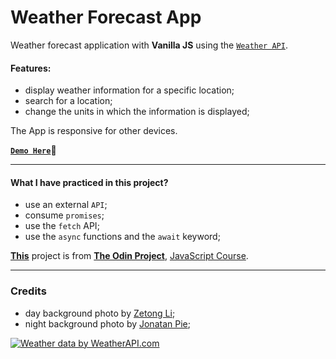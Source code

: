 # Weather Forecast App

Weather forecast application with **Vanilla JS** using the [`Weather API`](https://www.weatherapi.com/).

#### Features:

- display weather information for a specific location;
- search for a location;
- change the units in which the information is displayed;

The App is responsive for other devices.

**[`Demo Here`](https://oliver-ard.github.io/weather-app/)👋**

---

#### What I have practiced in this project?

- use an external `API`;
- consume `promises`;
- use the `fetch` API;
- use the `async` functions and the `await` keyword;

**[This](https://www.theodinproject.com/lessons/node-path-javascript-weather-app)** project is from **[The Odin Project](https://www.theodinproject.com/)**, [JavaScript Course](https://www.theodinproject.com/paths/full-stack-javascript/courses/javascript).

---

### Credits

- day background photo by [Zetong Li](https://unsplash.com/@zetong);
- night background photo by [Jonatan Pie](https://unsplash.com/@r3dmax);

<a href="https://www.weatherapi.com/" title="Free Weather API"><img src='https://cdn.weatherapi.com/v4/images/weatherapi_logo.png' alt="Weather data by WeatherAPI.com" border="0"></a>
